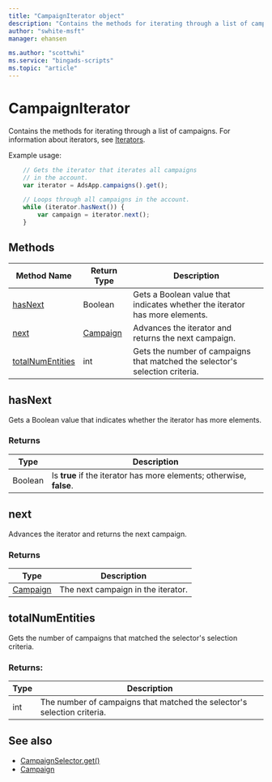 ```yaml
---
title: "CampaignIterator object"
description: "Contains the methods for iterating through a list of campaigns."
author: "swhite-msft"
manager: ehansen

ms.author: "scottwhi"
ms.service: "bingads-scripts"
ms.topic: "article"
---
```


# CampaignIterator

Contains the methods for iterating through a list of campaigns. For information about iterators, see [Iterators](../concepts/iterators.md).

Example usage:
```javascript
    // Gets the iterator that iterates all campaigns
    // in the account.
    var iterator = AdsApp.campaigns().get();

    // Loops through all campaigns in the account.
    while (iterator.hasNext()) {
        var campaign = iterator.next();
    }
```

## Methods
|Method Name|Return Type|Description|
|-|-|-
[hasNext](#hasnext)|Boolean|Gets a Boolean value that indicates whether the iterator has more elements.
[next](#next)|[Campaign](./Campaign.md)|Advances the iterator and returns the next campaign.
[totalNumEntities](#totalnumentities)|int|Gets the number of campaigns that matched the selector's selection criteria.

## <a name="hasnext"></a>hasNext
Gets a Boolean value that indicates whether the iterator has more elements.

### Returns
|Type|Description|
|-|-
Boolean|Is **true** if the iterator has more elements; otherwise, **false**.

## <a name="next"></a>next
Advances the iterator and returns the next campaign.

### Returns
|Type|Description|
|-|-
[Campaign](Campaign.md)|The next campaign in the iterator.

## <a name="totalnumentities"></a>totalNumEntities
Gets the number of campaigns that matched the selector's selection criteria. 

<!--
[!INCLUDE[reads-limit](../includes/reads-limit.md)]
-->

### Returns:
|Type|Description|
|-|-
int|The number of campaigns that matched the selector's selection criteria.



## See also
- [CampaignSelector.get()](CampaignSelector.md#get)
- [Campaign](Campaign.md)
